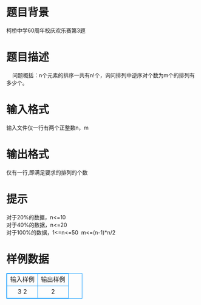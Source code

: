 # 

 
 # 题目背景 
柯桥中学60周年校庆欢乐赛第3题 

 
 # 题目描述 
&nbsp;&nbsp;&nbsp;&nbsp;问题概括：n个元素的排序一共有n!个，询问排列中逆序对个数为m个的排列有多少个。 

 
 # 输入格式 
输入文件仅一行有两个正整数n，m 

 
 # 输出格式 
仅有一行,即满足要求的排列的个数 

 
 # 提示 
对于20%的数据，n&lt;=10<BR>对于40%的数据，n&lt;=20<BR>对于100%的数据，1&lt;=n&lt;=50&nbsp;&nbsp;m&lt;=(n-1)*n/2 
# 样例数据
<style>
        table,table tr th, table tr td { border:1px solid #0094ff; }
        table { width: 200px; min-height: 25px; line-height: 25px; text-align: center; border-collapse: collapse;}   
    </style>
<table>
	<tr>
		<td>输入样例</td>
		<td>输出样例</td>
	</tr>
<tr><td>3 2
</td><td>2
</td></tr></table>
